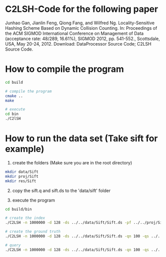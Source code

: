 # C2LSH-Code for the following paper

Junhao Gan, Jianlin Feng, Qiong Fang, and Wilfred Ng. Locality-Sensitive Hashing Scheme Based on Dynamic Collision Counting. In: Proceedings of the ACM SIGMOD International Conference on Management of Data (acceptance rate: 48/289, 16.61%), SIGMOD 2012, pp. 541-552., Scottsdale, USA, May 20-24, 2012. Download: DataProcessor Source Code; C2LSH Source Code.

# How to compile the program

```bash
cd build

# compile the program
cmake ..
make

# execute
cd bin
./C2lSH
```

# How to run the data set (Take sift for example)

1. create the folders (Make sure you are in the root directory)

```bash
mkdir data/Sift
mkdir proj/Sift
mkdir res/Sift
```

2. copy the sift.q and sift.ds to the 'data/sift' folder

3. execute the program

```bash
cd build/bin

# create the index
./C2LSH -n 1000000 -d 128 -ds ../../data/Sift/Sift.ds -pf ../../proj/Sift -c 2

# create the ground truth
./C2LSH -n 1000000 -d 128 -ds ../../data/Sift/Sift.ds -qn 100 -qs ../../data/Sift/Sift.q -gt ../../data/Sift/Sift.gt

# query
./C2LSH -n 1000000 -d 128 -ds ../../data/Sift/Sift.ds -qn 100 -qs ../../data/Sift/Sift.q -pf ../../proj/Sift  -gt ../../data/Sift/Sift.gt -b 4096 -k 100 -c 2 -useCt 0 -rf ../../res/Sift
```

